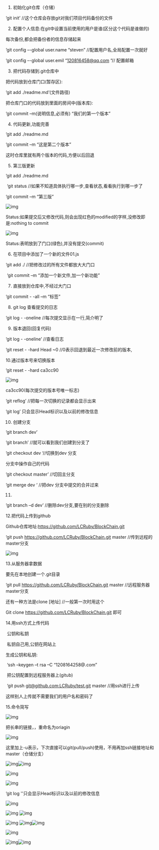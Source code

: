  

1. 初始化git仓库（仓储）

‘git init’   //这个仓库会存放git对我们项目代码备份的文件



2. 配置个人信息:在git中设置当前使用的用户是谁(区分这个代码是谁做的)

每次备份,都会把备份者的信息存储起来

‘git config –-global user.name “steven”   //配置用户名,全局配置一次就好

‘git config –-global user.emil “[120816458@qq.com](mailto:120816458@qq.com) “// 配置邮箱

 

3. 把代码存储到.git仓库中

把代码放到仓库门口(暂存区):

‘git  add  ./readme.md’(文件路径)

把仓库门口的代码放到里面的房间中(版本库):

‘git commit –m(说明信息,必须有) “我们的第一个版本”

 

4. 代码更新,功能完善

‘git add ./readme.md

‘git commit –m “这是第二个版本”

这时仓库里就有两个版本的代码,方便以后回退

 

5. 第三版更新

‘git add ./readme.md

​        ‘git status //如果不知道具体执行哪一步,查看状态,看看执行到哪一步了

‘git commit –m “第三版” 

![img](file:///..\image\clip_image002.jpg)

Status:如果提交后又修改代码,则会出现红色的modified的字样,没修改即是:nothing to commit 

![img](file:///..\image\clip_image004.jpg)

Status:表明放到了门口(绿色),并没有提交(commit)



6. 在项目中添加了一个新的文件01.js

‘git add  ./    //把修改过的所有文件都放大大门口

​        ‘git commit  –m “添加一个新文件,加一个新功能”

 

7. 直接放到仓库中,不经过大门口

‘git commit  - -all  –m “标签”

 

8. git log 查看提交的日志

‘git log - -oneline   //每次提交显示在一行,简介明了

 

9. 版本退回(回复代码)

‘git log - -oneline’  //查看日志

‘git reset - -hard Head ~0   //0表示回退到最近一次修改前的版本,

 

10.通过版本号来切换版本

‘git reset - -hard ca3cc90

![img](file:///..\image\clip_image005.png)

ca3cc90(每次提交的版本号唯一标志)

 

‘git reflog’   //把每一次切换的记录都会显示出来

‘git log’ 只会显示Head标识以及以前的修改信息

 

 

10. 创建分支

‘git branch dev’

‘git branch’  //就可以看到我们创建到分支了

‘git checkout dev ‘//切换到dev 分支

分支中操作自己的代码

‘git checkout master’ //切回主分支

‘git merge dev ‘ //把dev 分支中提交的合并过来

 

11.

‘git branch –d dev’  //删除dev分支,要在别的分支删除

 

 

12.把代码上传到github

Github仓库地址:https://github.com/LCRuby/BlockChain.git

‘git  push  <https://github.com/LCRuby/BlockChain.git> master  //传到远程的master分支

 

![img](file:///..\image\clip_image006.png)

13.从服务器拿数据

要先在本地创建一个.git目录

‘git pull <https://github.com/LCRuby/BlockChain.git> master  //远程服务器master分支

 

还有一种方法是clone [地址]  //一般第一次时用这个

Git clone <https://github.com/LCRuby/BlockChain.git> 即可

 

14.用ssh方式上传代码

​        公钥和私钥

​        私钥自己用,公钥在网站上

生成公钥和私钥:

​        ‘ssh –keygen –t rsa –C  “1208164258@.com”

​        把公钥配置到远程服务器上(gitub)

​        ‘git push [git@github.com:LCRuby/test.git](mailto:git@github.com:LCRuby/test.git) master  //用ssh进行上传

这样别人上传就不需要我们的用户名和密码了

 

15.命令简写

 

![img](file:///..\image\clip_image007.png)

把长串的链接，，重命名为oriagin

 

![img](file:///..\image\clip_image008.png)

 

这里加上-u表示，下次直接可以git(pull/push)使用，不用再加ssh链接地址和master（仓储分支）

 

 

 

 

 

![img](file:///..\image\clip_image010.jpg)![img](file:///..\image\clip_image012.jpg)

![img](file:///..\image\clip_image013.png)

![img](file:///..\image\clip_image015.jpg)

‘git log ''只会显示Head标识以及以前的修改信息

 ![img](file:///..\image\clip_image017.jpg)

![img](file:///..\image\clip_image019.jpg) ![img](file:///..\image\clip_image021.jpg)

![img](file:///..\image\clip_image023.jpg) ![img](file:///..\image\clip_image025.jpg)![img](file:///..\image\clip_image027.jpg)

![img](file:///..\image\clip_image029.jpg)

![img](file:///..\image\clip_image031.jpg)![img](file:///..\image\clip_image033.jpg)
